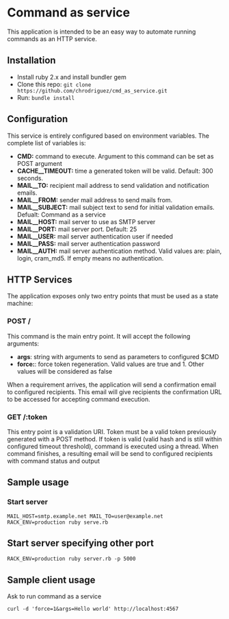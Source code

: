 # Command as service

This application is intended to be an easy way to automate running commands as
an HTTP service.

## Installation

* Install ruby 2.x and install bundler gem
* Clone this repo: `git clone https://github.com/chrodriguez/cmd_as_service.git`
* Run: `bundle install`


## Configuration

This service is entirely configured based on environment variables. The complete
list of variables is:

* **CMD:** command to execute. Argument to this command can be set as POST
  argument
* **CACHE__TIMEOUT:** time a generated token will be valid. Default: 300
  seconds.
* **MAIL__TO:** recipient mail address to send validation and notification
  emails.
* **MAIL__FROM:** sender mail address to send mails from.
* **MAIL__SUBJECT:** mail subject text to send for initial validation emails.
  Defualt: Command as a service
* **MAIL__HOST:** mail server to use as SMTP server
* **MAIL__PORT:** mail server port. Default: 25
* **MAIL__USER:** mail server authentication user if needed
* **MAIL__PASS:** mail server authentication password
* **MAIL__AUTH:** mail server authentication method. Valid values are: plain, login,
  cram_md5. If empty means no authentication.

## HTTP Services

The application exposes only two entry points that must be used as a state
machine:

### POST /

This command is the main entry point. It will accept the following arguments:

* **args**: string with arguments to send as parameters to configured $CMD
* **force:**: force token regeneration. Valid values are true and 1. Other
  values will be considered as false

When a requirement arrives, the application will send a confirmation email to
configured recipients. This email will give recipients the confirmation URL to
be accessed for accepting command execution.

### GET /:token

This entry point is a validation URI. Token must be a valid token previously
generated with a POST method. If token is valid (valid hash and is still within
configured timeout threshold), command is executed using a thread.
When command finishes, a resulting email will be send to configured recipients
with command status and output

## Sample usage

### Start server

```
MAIL_HOST=smtp.example.net MAIL_TO=user@example.net RACK_ENV=production ruby serve.rb
```

## Start server specifying other port

```
RACK_ENV=production ruby server.rb -p 5000
```

## Sample client usage

Ask to run command as a service

```
curl -d 'force=1&args=Hello world' http://localhost:4567
```




